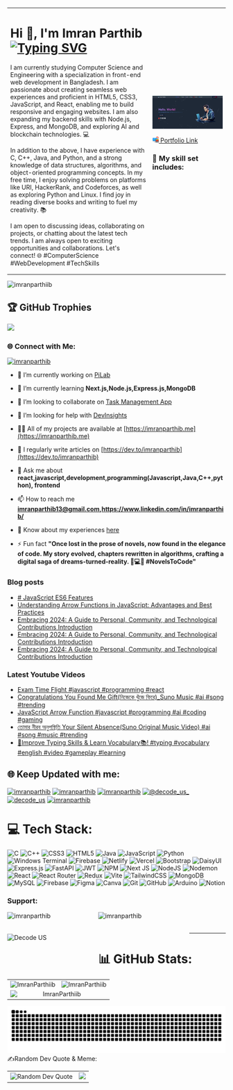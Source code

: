 <table>
    <tr>
        <td width="65%">
            <h1>Hi 👋, I'm Imran Parthib<a href="https://git.io/typing-svg"><img src="https://readme-typing-svg.herokuapp.com?font=Fira+Code&size=18&duration=4500&pause=100&random=false&width=445&lines=Pursuing+Computer+Science+and+Engineering;Web+Developer;Programming+Enthusiast;Problem+Solver;Thinker+and+Reformer" alt="Typing SVG" /></a></h1>
            <p>
    I am currently studying Computer Science and Engineering with a specialization in front-end web development in Bangladesh. I am passionate about creating seamless web experiences and proficient in HTML5, CSS3, JavaScript, and React, enabling me to build responsive and engaging websites. I am also expanding my backend skills with Node.js, Express, and MongoDB, and exploring AI and blockchain technologies. 💻
</p>
<p>
    In addition to the above, I have experience with C, C++, Java, and Python, and a strong knowledge of data structures, algorithms, and object-oriented programming concepts. In my free time, I enjoy solving problems on platforms like URI, HackerRank, and Codeforces, as well as exploring Python and Linux. I find joy in reading diverse books and writing to fuel my creativity. 📚
</p>
 
<p>
    I am open to discussing ideas, collaborating on projects, or chatting about the latest tech trends. I am always open to exciting opportunities and collaborations. Let's connect! 🌐
    #ComputerScience #WebDevelopment #TechSkills
</p>
        </td>
        <td hieght="50%">  
 <img src="./image/portfolio.png" width=" ">
 
<p>
    <a href="https://imranparthib.me/" >
    <img src="./image/image.png" alt="alt text" style="width: 15px;"/>
    Portfolio Link
    </a>
</p>

<h3>🚀 My skill set includes:</h3>
<img src="https://img.shields.io/badge/html5-%23E34F26.svg?style=for-the-badge&logo=html5&logoColor=white"
                alt="">
<img src="https://img.shields.io/badge/css3-%231572B6.svg?style=for-the-badge&logo=css3&logoColor=white"
                alt="">
<img src="https://img.shields.io/badge/javascript-%23323330.svg?style=for-the-badge&logo=javascript&logoColor=%23F7DF1E"
                alt="">
<img src="https://img.shields.io/badge/bootstrap-%238511FA.svg?style=for-the-badge&logo=bootstrap&logoColor=white"
                alt="">
<img src="https://img.shields.io/badge/tailwindcss-%2338B2AC.svg?style=for-the-badge&logo=tailwind-css&logoColor=white"
                alt="">
<img src="https://img.shields.io/badge/react-%2320232a.svg?style=for-the-badge&logo=react&logoColor=%2361DAFB"
                alt="">
<img src="https://img.shields.io/badge/node.js-6DA55F?style=for-the-badge&logo=node.js&logoColor=white"
                alt="">
<img src="https://img.shields.io/badge/express.js-%23404d59.svg?style=for-the-badge&logo=express&logoColor=%2361DAFB"
                alt="">
<img src="https://img.shields.io/badge/MongoDB-%234ea94b.svg?style=for-the-badge&logo=mongodb&logoColor=white"
                alt="">
<img src="https://img.shields.io/badge/figma-%23F24E1E.svg?style=for-the-badge&logo=figma&logoColor=white"
                alt="">
<img src="https://img.shields.io/badge/docker-%230db7ed.svg?style=for-the-badge&logo=docker&logoColor=white"
                alt="">
<img src="https://img.shields.io/badge/typescript-%23007ACC.svg?style=for-the-badge&logo=typescript&logoColor=white"
                alt="">
<img src="https://img.shields.io/badge/c-%2300599C.svg?style=for-the-badge&logo=c&logoColor=white" alt="">
<img src="https://img.shields.io/badge/c++-%2300599C.svg?style=for-the-badge&logo=c%2B%2B&logoColor=white"
                alt="">
<img src="https://img.shields.io/badge/java-%23ED8B00.svg?style=for-the-badge&logo=openjdk&logoColor=white"
                alt="">
<img src="https://img.shields.io/badge/kotlin-%237F52FF.svg?style=for-the-badge&logo=kotlin&logoColor=white"
                alt="">
<img src="https://img.shields.io/badge/python-3670A0?style=for-the-badge&logo=python&logoColor=ffdd54"
                alt="">
<img src="https://img.shields.io/badge/c%23-%23239120.svg?style=for-the-badge&logo=c-sharp&logoColor=white"
                alt="">

</td>
</tr>

</table>

<p align="left"> <img
        src="https://komarev.com/ghpvc/?username=imranparthiib&label=Profile%20views&color=0e75b6&style=flat"
        alt="imranparthiib" /> </p>

## 🏆 GitHub Trophies

![](https://github-profile-trophy.vercel.app/?username=imranparthiib&theme=onestar&no-frame=false&no-bg=false&margin-w=4)

### 🌐 Connect with Me:

<p align="left">
    <a href="https://www.linkedin.com/in/imranparthib/" target="_blank">
        <img src="https://img.shields.io/badge/LinkedIn-ImranParthib%20✔-0077B5?style=for-the-badge&logo=linkedin"
            alt="imranparthib" />
    </a>
</p>

- 🔭 I’m currently working on [PiLab](https://github.com/ImranParthiib/PiLab)

- 🌱 I’m currently learning **Next.js,Node.js,Express.js,MongoDB**

- 👯 I’m looking to collaborate on [Task Management App](https://github.com/ImranParthib13/Task-Management-App)

- 🤝 I’m looking for help with [DevInsights](https://github.com/ImranParthib13/DevInsights)

- 👨‍💻 All of my projects are available at [https://imranparthib.me](https://imranparthib.me)

- 📝 I regularly write articles on [https://dev.to/imranparthib](https://dev.to/imranparthib)

- 💬 Ask me about **react,javascript,development,programming(Javascript,Java,C++,python), frontend**

- 📫 How to reach me **imranparthib13@gmail.com,https://www.linkedin.com/in/imranparthib/**

- 📄 Know about my experiences
  [here](https://imranparthib.me)

- ⚡ Fun fact **"Once lost in the prose of novels, now found in the elegance of code. My story evolved, chapters
  rewritten in algorithms, crafting a digital saga of dreams-turned-reality. 📖💻✨ #NovelsToCode"**

### Blog posts

<!-- BLOG-POST-LIST:START -->
- [# JavaScript ES6 Features](https://dev.to/imranparthib/-javascript-es6-features-35di)
- [Understanding Arrow Functions in JavaScript: Advantages and Best Practices](https://dev.to/imranparthib/understanding-arrow-functions-in-javascript-advantages-and-best-practices-1am7)
- [Embracing 2024: A Guide to Personal, Community, and Technological Contributions Introduction](https://imranparthib.hashnode.dev/embracing-2024-a-guide-to-personal-community-and-technological-contributions-introduction)
- [Embracing 2024: A Guide to Personal, Community, and Technological Contributions Introduction](https://medium.com/@imranparthib/embracing-2024-a-guide-to-personal-community-and-technological-contributions-introduction-9d21368943c2?source=rss-894672976d69------2)
- [Embracing 2024: A Guide to Personal, Community, and Technological Contributions Introduction](https://dev.to/imranparthib/embracing-2024-a-guide-to-personal-community-and-technological-contributions-introduction-14m5)
<!-- BLOG-POST-LIST:END -->

### Latest Youtube Videos

<!-- YOUTUBE:START -->
- [Exam Time Flight    #javascript  #programming #react](https://www.youtube.com/watch?v=9JXNA-bOuDY)
- [Congratulations You Found Me Gift&lpar;নিজেকে খুঁজে ফিরে&rpar;_Suno Music #ai #song  #trending](https://www.youtube.com/watch?v=SMVQD3MQKgE)
- [JavaScript Arrow Function #javascript  #programming  #ai  #coding  #gaming](https://www.youtube.com/watch?v=PbqchVw8pzo)
- [তোমার নীরব অনুপস্থিতি Your Silent Absence&lpar;Suno Original Music Video&rpar; #ai #song #music #trending](https://www.youtube.com/watch?v=GA0dEETUSjk)
- [🚀Improve Typing Skills &amp; Learn Vocabulary📚! #typing #vocabulary #english #video #gameplay #learning](https://www.youtube.com/watch?v=iCbBZ1eYBs8)
<!-- YOUTUBE:END -->

## 🌐 Keep Updated with me:

<p align="left">
<a href="https://linkedin.com/in/imranparthib" target="blank"><img align="center"
            src="https://raw.githubusercontent.com/rahuldkjain/github-profile-readme-generator/master/src/images/icons/Social/linked-in-alt.svg"
            alt="imranparthib" height="30" width="40" /></a>
<a href="https://discord.gg/imranparthib" target="blank"><img align="center"
            src="https://raw.githubusercontent.com/rahuldkjain/github-profile-readme-generator/master/src/images/icons/Social/discord.svg"
            alt="imranparthib" height="30" width="40" /></a>
<a href="https://www.facebook.com/ImranPathib.Dev" target="blank"><img align="center"
            src="https://raw.githubusercontent.com/rahuldkjain/github-profile-readme-generator/master/src/images/icons/Social/facebook.svg"
            alt="imranparthib" height="30" width="40" /></a>
<a href="https://www.youtube.com/c/@decode_us_" target="blank"><img align="center"
            src="https://raw.githubusercontent.com/rahuldkjain/github-profile-readme-generator/master/src/images/icons/Social/youtube.svg"
            alt="@decode_us_" height="30" width="40" /></a>            
<a href="https://instagram.com/decode_us" target="blank"><img align="center"
            src="https://raw.githubusercontent.com/rahuldkjain/github-profile-readme-generator/master/src/images/icons/Social/instagram.svg"
            alt="decode_us" height="30" width="40" /></a>  
<!-- <a href="https://twitter.com/imranparthib" target="blank"><img align="center"
            src="https://raw.githubusercontent.com/rahuldkjain/github-profile-readme-generator/master/src/images/icons/Social/twitter.svg"
            alt="imranparthib" height="30" width="40" /></a> -->
<a href="https://dev.to/imranparthib" target="blank"><img align="center"
            src="https://raw.githubusercontent.com/rahuldkjain/github-profile-readme-generator/master/src/images/icons/Social/devto.svg"
            alt="imranparthib" height="30" width="40" /></a>
<!-- <a href="https://codepen.io/@imran-parthib" target="blank"><img align="center"
            src="https://raw.githubusercontent.com/rahuldkjain/github-profile-readme-generator/master/src/images/icons/Social/codepen.svg"
            alt="@imran-parthib" height="30" width="40" /></a> -->

# 💻 Tech Stack:

![C](https://img.shields.io/badge/c-%2300599C.svg?style=for-the-badge&logo=c&logoColor=white) ![C++](https://img.shields.io/badge/c++-%2300599C.svg?style=for-the-badge&logo=c%2B%2B&logoColor=white) ![CSS3](https://img.shields.io/badge/css3-%231572B6.svg?style=for-the-badge&logo=css3&logoColor=white) ![HTML5](https://img.shields.io/badge/html5-%23E34F26.svg?style=for-the-badge&logo=html5&logoColor=white) ![Java](https://img.shields.io/badge/java-%23ED8B00.svg?style=for-the-badge&logo=openjdk&logoColor=white) ![JavaScript](https://img.shields.io/badge/javascript-%23323330.svg?style=for-the-badge&logo=javascript&logoColor=%23F7DF1E) ![Python](https://img.shields.io/badge/python-3670A0?style=for-the-badge&logo=python&logoColor=ffdd54) ![Windows Terminal](https://img.shields.io/badge/Windows%20Terminal-%234D4D4D.svg?style=for-the-badge&logo=windows-terminal&logoColor=white) ![Firebase](https://img.shields.io/badge/firebase-%23039BE5.svg?style=for-the-badge&logo=firebase) ![Netlify](https://img.shields.io/badge/netlify-%23000000.svg?style=for-the-badge&logo=netlify&logoColor=#00C7B7) ![Vercel](https://img.shields.io/badge/vercel-%23000000.svg?style=for-the-badge&logo=vercel&logoColor=white) ![Bootstrap](https://img.shields.io/badge/bootstrap-%238511FA.svg?style=for-the-badge&logo=bootstrap&logoColor=white) ![DaisyUI](https://img.shields.io/badge/daisyui-5A0EF8?style=for-the-badge&logo=daisyui&logoColor=white) ![Express.js](https://img.shields.io/badge/express.js-%23404d59.svg?style=for-the-badge&logo=express&logoColor=%2361DAFB) ![FastAPI](https://img.shields.io/badge/FastAPI-005571?style=for-the-badge&logo=fastapi) ![JWT](https://img.shields.io/badge/JWT-black?style=for-the-badge&logo=JSON%20web%20tokens) ![NPM](https://img.shields.io/badge/NPM-%23CB3837.svg?style=for-the-badge&logo=npm&logoColor=white) ![Next JS](https://img.shields.io/badge/Next-black?style=for-the-badge&logo=next.js&logoColor=white) ![NodeJS](https://img.shields.io/badge/node.js-6DA55F?style=for-the-badge&logo=node.js&logoColor=white) ![Nodemon](https://img.shields.io/badge/NODEMON-%23323330.svg?style=for-the-badge&logo=nodemon&logoColor=%BBDEAD) ![React](https://img.shields.io/badge/react-%2320232a.svg?style=for-the-badge&logo=react&logoColor=%2361DAFB) ![React Router](https://img.shields.io/badge/React_Router-CA4245?style=for-the-badge&logo=react-router&logoColor=white) ![Redux](https://img.shields.io/badge/redux-%23593d88.svg?style=for-the-badge&logo=redux&logoColor=white) ![Vite](https://img.shields.io/badge/vite-%23646CFF.svg?style=for-the-badge&logo=vite&logoColor=white) ![TailwindCSS](https://img.shields.io/badge/tailwindcss-%2338B2AC.svg?style=for-the-badge&logo=tailwind-css&logoColor=white) ![MongoDB](https://img.shields.io/badge/MongoDB-%234ea94b.svg?style=for-the-badge&logo=mongodb&logoColor=white) ![MySQL](https://img.shields.io/badge/mysql-4479A1.svg?style=for-the-badge&logo=mysql&logoColor=white) ![Firebase](https://img.shields.io/badge/firebase-a08021?style=for-the-badge&logo=firebase&logoColor=ffcd34) ![Figma](https://img.shields.io/badge/figma-%23F24E1E.svg?style=for-the-badge&logo=figma&logoColor=white) ![Canva](https://img.shields.io/badge/Canva-%2300C4CC.svg?style=for-the-badge&logo=Canva&logoColor=white) ![Git](https://img.shields.io/badge/git-%23F05033.svg?style=for-the-badge&logo=git&logoColor=white) ![GitHub](https://img.shields.io/badge/github-%23121011.svg?style=for-the-badge&logo=github&logoColor=white) ![Arduino](https://img.shields.io/badge/-Arduino-00979D?style=for-the-badge&logo=Arduino&logoColor=white) ![Notion](https://img.shields.io/badge/Notion-%23000000.svg?style=for-the-badge&logo=notion&logoColor=white)

<h3 align="left">Support:</h3>
<p><a href="https://www.buymeacoffee.com/imranparthib"> <img align="left"
            src="https://cdn.buymeacoffee.com/buttons/v2/default-yellow.png" height="50" width="210"
            alt="imranparthib" /></a><a href="https://ko-fi.com/imranparthib"> <img align="left"
            src="https://cdn.ko-fi.com/cdn/kofi3.png?v=3" height="50" width="210" alt="imranparthib" /></a><a href="https://www.youtube.com/@decode_us"> <img align="left"
            src="https://ihitthebutton.com/wp-content/uploads/2020/11/youtube-subscribe-png.png" height="50" width="210" alt="Decode US" /></a></p><br><br>
<hr>

# 📊 GitHub Stats:

<table>
    <tr>
        <td style="text-align: center;">
            <img src="https://github-readme-stats.vercel.app/api?username=ImranParthiib&theme=react&hide_border=false&include_all_commits=true&count_private=true"
                alt="ImranParthiib" style="display: block; margin: 0 auto;" />
        </td>
        <td style="text-align: center;">
            <img src="https://github-readme-stats.vercel.app/api/top-langs/?username=ImranParthiib&theme=react&hide_border=false&include_all_commits=true&count_private=true&layout=compact"
                alt="ImranParthiib" style="display: block; margin: 0 auto;" />
        </td>
    </tr>
    <tr>
        <td colspan="2" style="text-align: center;">
            <img src="https://github-readme-streak-stats.herokuapp.com/?user=ImranParthiib&theme=react&hide_border=false"
                alt="ImranParthiib" style="display: block; margin: 0 auto;" />
        </td>
    </tr>
</table>
<be>
<img src="https://raw.githubusercontent.com/imranparthiib/imranparthiib/output/snake.svg" alt="Snake animation"/>
    ✍️Random Dev Quote & Meme:
    <table>
        <tr>
            <td>
                <img src="https://quotes-github-readme.vercel.app/api?type=horizontal&theme=radical"
                    alt="Random Dev Quote" />
            </td>
            <td>
                <img src='https://randommeme-five.vercel.app/' style="height: 300px;" />
            </td>
        </tr>
    </table>
